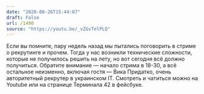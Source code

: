 ```yaml
---
date: "2020-08-26T15:44:07"
draft: False
url: /1490
source: "https://youtu.be/_vZGvTelPLQ"
---
```


Если вы помните, пару недель назад мы пытались поговорить в стриме о рекрутинге и прочем. Тогда у нас возникли технические сложности, которые не получилось решить на лету, но вот сегодня всё должно получиться. Обратите внимание — начало стрима в 18-30, а всё остальное неизменно, включая гостя — Вика Придатко, очень авторитетный рекрутер в украинском IT. Смотреть и чатиться можно на Youtube или на странице Терминала 42 в фейсбуке.
